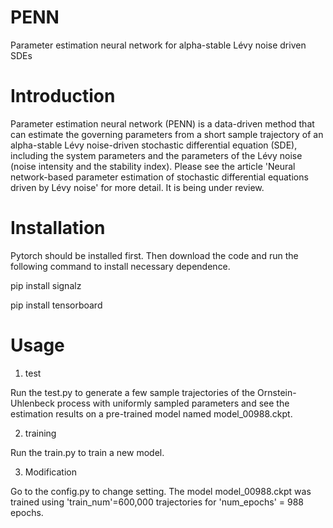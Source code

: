 # PENN
Parameter estimation neural network for alpha-stable Lévy noise driven SDEs

# Introduction

Parameter estimation neural network (PENN) is a data-driven method that can estimate the governing parameters from a short sample trajectory of an alpha-stable Lévy noise-driven stochastic differential equation (SDE), including the system parameters and the parameters of the Lévy noise (noise intensity and the stability index). Please see the article 'Neural network-based parameter estimation of stochastic differential equations driven by Lévy noise' for more detail. It is being under review.

# Installation

Pytorch should be installed first. Then download the code and run the following command to install necessary dependence.

pip install signalz 

pip install tensorboard

# Usage

1. test

Run the test.py to generate a few sample trajectories of the Ornstein-Uhlenbeck process with uniformly sampled parameters and see the estimation results on a pre-trained model named model_00988.ckpt.

2. training

Run the train.py to train a new model.

3. Modification

Go to the config.py to change setting. The model model_00988.ckpt was trained using 'train_num'=600,000 trajectories for 'num_epochs' = 988 epochs.

